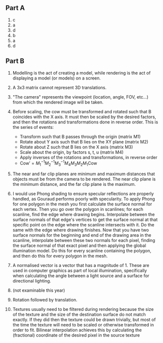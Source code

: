 ## Part A
1. c 
2. a
3. d
4. b
5. a
6. d

## Part B
1. Modelling is the act of creating a model, while rendering is the act of displaying a model (or models) on a screen.
2. A 3x3 matrix cannot represent 3D translations.
3. "The camera" represents the viewpoint (location, angle, FOV, etc...) from which the rendered image will be taken.
4. Before scaling, the cow must be transformed and rotated such that B coincides with the X axis. It must then be scaled by the desired factors, and then the rotations and transformations done in reverse order. This is the series of events:
	- Transform such that B passes through the origin (matrix M1)
	- Rotate about Y axis such that B lies on the XY plane (matrix M2)
	- Rotate about Z such that B lies on the X axis (matrix M3)
	- Scale about the origin, by factors s, t, u (matrix M4)
	- Apply inverses of the rotations and transformations, in reverse order
	- $\text{Cow}' = M_1^{-1}M_2^{-1}M_3^{-1}M_4M_3M_2M_1\text{Cow}$

5. The near and far clip planes are minimum and maximum distances that objects must be from the camera to be rendered. The near clip plane is the minimum distance, and the far clip plane is the maximum.
6. I would use Phong shading to ensure specular reflections are properly handled, as Gouraud performs poorly with specularity. To apply Phong for one polygon in the mesh you first calculate the surface normal for each vertex. Then you go over the polygon in scanlines; for each scanline, find the edge where drawing begins. Interpolate between the surface normals of that edge's vertices to get the surface normal at that specific point on the edge where the scanline intersects with it. Do the same with the edge where drawing finishes. Now that you have two surface normals for the beginning and end of the drawing area in the scanline, interpolate between these two normals for each pixel, finding the surface normal of that exact pixel and then applying the global illumination model. Do this for every scanline containing the polygon, and then do this for every polygon in the mesh.
7. A normalised vector is a vector that has a magnitude of 1. These are used in computer graphics as part of local illumination, specifically when calculating the angle between a light source and a surface for directional lighting.
8. (not examinable this year)
9. Rotation followed by translation.
10. Textures usually need to be filtered during rendering because the size of the texture and the size of the destination surface do not match exactly. If they did then the texture could be drawn trivially, but most of the time the texture will need to be scaled or otherwise transformed in order to fit. Bilinear interpolation achieves this by calculating the (fractional) coordinate of the desired pixel in the source texture